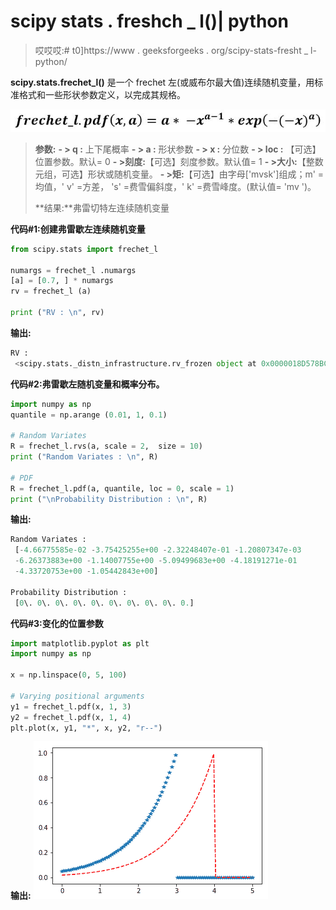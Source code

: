 # scipy stats . freshch _ l()| python

> 哎哎哎:# t0]https://www . geeksforgeeks . org/scipy-stats-fresht _ l-python/

**scipy.stats.frechet_l()** 是一个 frechet 左(或威布尔最大值)连续随机变量，用标准格式和一些形状参数定义，以完成其规格。

![](img/a3fc38f3ed745ee6a924fbb5f9b198d1.png)

> **参数:**
> **- > q :** 上下尾概率
> **- > a :** 形状参数
> **- > x :** 分位数
> **- > loc :** 【可选】位置参数。默认= 0
> **- >刻度:**【可选】刻度参数。默认值= 1
> **- >大小:**【整数元组，可选】形状或随机变量。
> **- >矩:**【可选】由字母['mvsk']组成；m' =均值，' v' =方差，
> 's' =费雪偏斜度，' k' =费雪峰度。(默认值= 'mv ')。
> 
> **结果:**弗雷切特左连续随机变量

**代码#1:创建弗雷歇左连续随机变量**

```py
from scipy.stats import frechet_l 

numargs = frechet_l .numargs
[a] = [0.7, ] * numargs
rv = frechet_l (a)

print ("RV : \n", rv) 
```

**输出:**

```py
RV : 
 <scipy.stats._distn_infrastructure.rv_frozen object at 0x0000018D578BC9E8>

```

**代码#2:弗雷歇左随机变量和概率分布。**

```py
import numpy as np
quantile = np.arange (0.01, 1, 0.1)

# Random Variates
R = frechet_l.rvs(a, scale = 2,  size = 10)
print ("Random Variates : \n", R)

# PDF
R = frechet_l.pdf(a, quantile, loc = 0, scale = 1)
print ("\nProbability Distribution : \n", R)
```

**输出:**

```py
Random Variates : 
 [-4.66775585e-02 -3.75425255e+00 -2.32248407e-01 -1.20807347e-03
 -6.26373883e+00 -1.14007755e+00 -5.09499683e+00 -4.18191271e-01
 -4.33720753e+00 -1.05442843e+00]

Probability Distribution : 
 [0\. 0\. 0\. 0\. 0\. 0\. 0\. 0\. 0\. 0.]

```

**代码#3:变化的位置参数**

```py
import matplotlib.pyplot as plt
import numpy as np

x = np.linspace(0, 5, 100)

# Varying positional arguments
y1 = frechet_l.pdf(x, 1, 3)
y2 = frechet_l.pdf(x, 1, 4)
plt.plot(x, y1, "*", x, y2, "r--")
```

**输出:**
![](img/c6bd1733ad66f70c1940250cbb595af3.png)